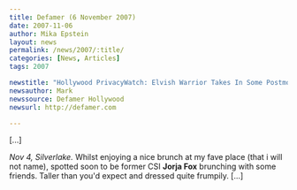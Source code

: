 ```yaml
---
title: Defamer (6 November 2007)
date: 2007-11-06
author: Mika Epstein
layout: news
permalink: /news/2007/:title/
categories: [News, Articles]
tags: 2007

newstitle: "Hollywood PrivacyWatch: Elvish Warrior Takes In Some Postmodern Feminist Art"
newsauthor: Mark
newssource: Defamer Hollywood
newsurl: http://defamer.com

---
```

  
[...]

*Nov 4, Silverlake.* Whilst enjoying a nice brunch at my fave place (that i will not name), spotted soon to be former CSI **Jorja Fox** brunching with some friends. Taller than you'd expect and dressed quite frumpily. [...]  
